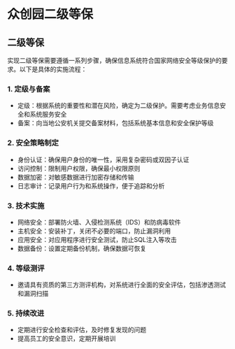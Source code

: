 # 众创园二级等保

## 二级等保

实现二级等保需要遵循一系列步骤，确保信息系统符合国家网络安全等级保护的要求。以下是具体的实施流程：

### 1. 定级与备案

- 定级：根据系统的重要性和潜在风险，确定为二级保护。需要考虑业务信息安全和系统服务安全
- 备案：向当地公安机关提交备案材料，包括系统基本信息和安全保护等级

### 2. 安全策略制定

- 身份认证：确保用户身份的唯一性，采用复杂密码或双因子认证
- 访问控制：限制用户权限，确保最小权限原则
- 数据加密：对敏感数据进行加密存储和传输
- 日志审计：记录用户行为和系统操作，便于追踪和分析

### 3. 技术实施

- 网络安全：部署防火墙、入侵检测系统（IDS）和防病毒软件
- 主机安全：安装补丁，关闭不必要的端口，防止漏洞利用
- 应用安全：对应用程序进行安全测试，防止SQL注入等攻击
- 数据备份：设置定期备份机制，确保数据可恢复

### 4. 等级测评

- 邀请具有资质的第三方测评机构，对系统进行全面的安全评估，包括渗透测试和漏洞扫描

### 5. 持续改进

- 定期进行安全检查和评估，及时修复发现的问题
- 提高员工的安全意识，定期开展培训
